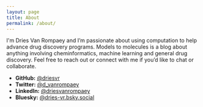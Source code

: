 ```yaml
---
layout: page
title: About
permalink: /about/
---
```

I'm Dries Van Rompaey and I’m passionate about using computation to help advance drug discovery programs. 
Models to molecules is a blog about anything involving cheminformatics, machine learning and general drug discovery. 
Feel free to reach out or connect with me if you’d like to chat or collaborate.

- **GitHub:** [@driesvr](https://github.com/driesvr)
- **Twitter:** [@d_vanrompaey](https://twitter.com/d_vanrompaey)
- **LinkedIn:** [@driesvanrompaey](https://www.linkedin.com/in/driesvanrompaey)
- **Bluesky:** [@dries-vr.bsky.social](https://bsky.app/profile/dries-vr.bsky.social)